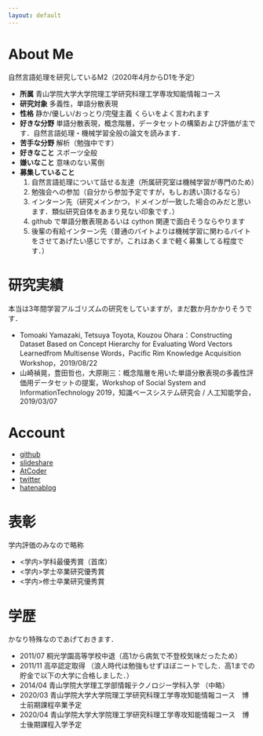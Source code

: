 ```yaml
---
layout: default
---
```

# About Me
自然言語処理を研究しているM2（2020年4月からD1を予定）
- **所属** 青山学院大学大学院理工学研究科理工学専攻知能情報コース
- **研究対象** 多義性，単語分散表現
- **性格** 静か/優しい/おっとり/完璧主義 くらいをよく言われます
- **好きな分野** 単語分散表現，概念階層，データセットの構築および評価が主です．自然言語処理・機械学習全般の論文を読みます．
- **苦手な分野** 解析（勉強中です）
- **好きなこと** スポーツ全般
- **嫌いなこと** 意味のない罵倒
- **募集していること**
    1. 自然言語処理について話せる友達（所属研究室は機械学習が専門のため）
    2. 勉強会への参加（自分から参加予定ですが，もしお誘い頂けるなら）
    3. インターン先（研究メインかつ，ドメインが一致した場合のみだと思います．類似研究自体をあまり見ない印象です．）
    4. github で単語分散表現あるいは cython 関連で面白そうならやります
    5. 後輩の有給インターン先（普通のバイトよりは機械学習に関わるバイトをさせてあげたい感じですが，これはあくまで軽く募集してる程度です．）

# 研究実績
本当は3年間学習アルゴリズムの研究をしていますが，まだ数か月かかりそうです．
- Tomoaki Yamazaki, Tetsuya Toyota, Kouzou Ohara：Constructing Dataset Based on Concept Hierarchy for Evaluating Word Vectors Learnedfrom Multisense Words，Pacific Rim Knowledge Acquisition Workshop，2019/08/22
- 山崎禎晃，豊田哲也，大原剛三：概念階層を用いた単語分散表現の多義性評価用データセットの提案，Workshop of Social System and InformationTechnology 2019，知識ベースシステム研究会 / 人工知能学会，2019/03/07

# Account
- [github](https://github.com/jackee777)
- [slideshare](https://www.slideshare.net/ssuser735165)
- [AtCoder](https://atcoder.jp/users/jackee777)
- [twitter](https://twitter.com/jackee7771)
- [hatenablog](https://jackee777.hatenablog.com/)


# 表彰
学内評価のみなので略称
- <学内>学科最優秀賞（首席）
- <学内>学士卒業研究優秀賞
- <学内>修士卒業研究優秀賞

# 学歴
かなり特殊なのであげておきます．
- 2011/07 桐光学園高等学校中退（高1から病気で不登校気味だったため）
- 2011/11 高卒認定取得
（浪人時代は勉強もせずほぼニートでした．高1までの貯金で以下の大学に合格しました．）
- 2014/04 青山学院大学理工学部情報テクノロジー学科入学
（中略）
- 2020/03 青山学院大学大学院理工学研究科理工学専攻知能情報コース　博士前期課程卒業予定
- 2020/04 青山学院大学大学院理工学研究科理工学専攻知能情報コース　博士後期課程入学予定
